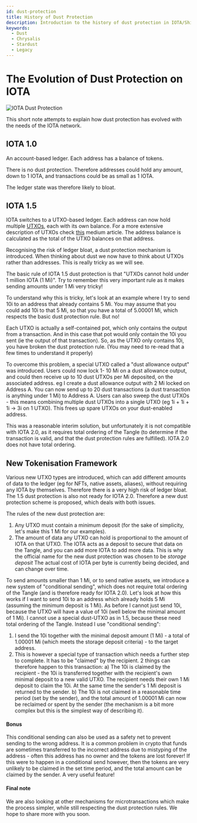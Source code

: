 ```yaml
---
id: dust-protection
title: History of Dust Protection
description: Introduction to the history of dust protection in IOTA/Shimmer
keywords:
  - Dust
  - Chrysalis
  - Stardust
  - Legacy
---
```


# The Evolution of Dust Protection on IOTA

![IOTA Dust Protection](/img/Banner/banner_dust_protection.svg)

This short note attempts to explain how dust protection has evolved with the needs of the IOTA network.

## IOTA 1.0

An account-based ledger.
Each address has a balance of tokens.

There is no dust protection.
Therefore addresses could hold any amount, down to 1 IOTA, and transactions could be as small as 1 IOTA.

The ledger state was therefore likely to bloat.

## IOTA 1.5

IOTA switches to a UTXO-based ledger.
Each address can now hold multiple [UTXOs](/learn/outputs), each with its own balance. For a more extensive description of UTXOs check [this](https://medium.com/bitbees/what-the-heck-is-utxo-ca68f2651819) medium article.
The address balance is calculated as the total of the UTXO balances on that address.

Recognising the risk of ledger bloat, a dust protection mechanism is introduced.
When thinking about dust we now have to think about UTXOs rather than addresses. This is really tricky as we will see.

The basic rule of IOTA 1.5 dust protection is that "UTXOs cannot hold under 1 million IOTA (1 Mi)".
Try to remember this very important rule as it makes sending amounts under 1 Mi very tricky!

To understand why this is tricky, let's look at an example where I try to send 10i to an address that already contains 5 Mi. You may assume that you could add 10i to that 5 Mi, so that you have a total of 5.00001 Mi, which respects the basic dust protection rule.
But no!

Each UTXO is actually a self-contained pot, which only contains the output from a transaction. And in this case that pot would only contain the 10i you sent (ie the output of that transaction). So, as the UTXO only contains 10i, you have broken the dust protection rule.
(You may need to re-read that a few times to understand it properly)

To overcome this problem, a special UTXO called a "dust allowance output" was introduced. Users could now lock 1- 10 Mi on a dust allowance output, and could then receive up to 10 dust UTXOs per Mi deposited, on the associated address.
eg I create a dust allowance output with 2 Mi locked on Address A. You can now send up to 20 dust transactions (a dust transaction is anything under 1 Mi) to Address A.
Users can also sweep the dust UTXOs - this means combining multiple dust UTXOs into a single UTXO (eg 1i + 1i + 1i -> 3i on 1 UTXO). This frees up spare UTXOs on your dust-enabled address.

This was a reasonable interim solution, but unfortunately it is not compatible with IOTA 2.0, as it requires total ordering of the Tangle (to determine if the transaction is valid, and that the dust protection rules are fulfilled). IOTA 2.0 does not have total ordering.

## New Tokenisation Framework

Various new UTXO types are introduced, which can add different amounts of data to the ledger (eg for NFTs, native assets, aliases), without requiring any IOTA by themselves. Therefore there is a very high risk of ledger bloat.
The 1.5 dust protection is also not ready for IOTA 2.0. Therefore a new dust protection scheme is proposed, which deals with both issues.

The rules of the new dust protection are:

1. Any UTXO must contain a minimum deposit (for the sake of simplicity, let's make this 1 Mi for our examples).
2. The amount of data any UTXO can hold is proportional to the amount of IOTA on that UTXO. The IOTA acts as a deposit to secure that data on the Tangle, and you can add more IOTA to add more data. This is why the official name for the new dust protection was chosen to be *storage deposit* The actual cost of IOTA per byte is currently being decided, and can change over time.

To send amounts smaller than 1 Mi, or to send native assets, we introduce a new system of "conditional sending", which does not require total ordering of the Tangle (and is therefore ready for IOTA 2.0).
Let's look at how this works if I want to send 10i to an address which already holds 5 Mi (assuming the minimum deposit is 1 Mi). As before I cannot just send 10i, because the UTXO will have a value of 10i (well below the minimal amount of 1 Mi).
I cannot use a special dust-UTXO as in 1.5, because these need total ordering of the Tangle.
Instead I use "conditional sending":

1. I send the 10i together with the minimal deposit amount (1 Mi) - a total of 1.00001 Mi (which meets the storage deposit criteria) - to the target address.
2. This is however a special type of transaction which needs a further step to complete. It has to be "claimed" by the recipient. 2 things can therefore happen to this transaction:
   a) The 10i is claimed by the recipient - the 10i is transferred together with the recipient's own minimal deposit to a new valid UTXO. The recipient needs their own 1 Mi deposit to claim the 10i. At the same time the sender's 1 Mi deposit is returned to the sender.
   b) The 10i is not claimed in a reasonable time period (set by the sender), and the total amount of 1.00001 Mi can now be reclaimed or spent by the sender (the mechanism is a bit more complex but this is the simplest way of describing it).

#### Bonus

This conditional sending can also be used as a safety net to prevent sending to the wrong address. It is a common problem in crypto that funds are sometimes transferred to the incorrect address due to mistyping of the address - often this address has no owner and the tokens are lost forever! If this were to happen in a conditional send however, then the tokens are very unlikely to be claimed in the set time period, and the total amount can be claimed by the sender. A very useful feature!

#### Final note

We are also looking at other mechanisms for microtransactions which make the process simpler, while still respecting the dust protection rules. We hope to share more with you soon.
